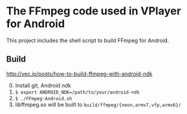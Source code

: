 The FFmpeg code used in VPlayer for Android
===========================================

This project includes the shell script to build FFmpeg for Android.


Build
-----

http://vec.io/posts/how-to-build-ffmpeg-with-android-ndk

0. Install git, Android ndk
1. `$ export ANDROID_NDK=/path/to/your/android-ndk`
2. `$ ./FFmpeg-Android.sh`
3. libffmpeg.so will be built to `build/ffmpeg/{neon,armv7,vfp,armv6}/`
